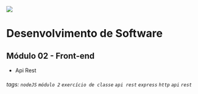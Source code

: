 ![](https://i.imgur.com/xG74tOh.png)

# Desenvolvimento de Software

## Módulo 02 - Front-end

- Api Rest

###### tags: `nodeJS` `módulo 2` `exercício de classe` `api rest` `express` `http` `api` `rest`

